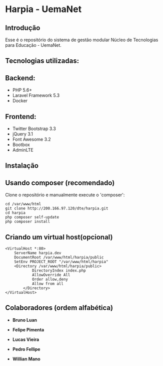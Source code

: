 
Harpia - UemaNet
=======================

Introdução
------------
Esse é o repositório do sistema de gestão modular Núcleo de Tecnologias para Educação - UemaNet.

Tecnologias utilizadas:
-----------------------
Backend:
--------
 * PHP 5.6+
 * Laravel Framework 5.3
 * Docker

Frontend:
---------
 * Twitter Bootstrap 3.3
 * jQuery 3.1
 * Font Awesome 3.2 
 * Bootbox
 * AdminLTE

Instalação
------------

Usando composer (recomendado)
----------------------------
Clone o repositório e manualmente execute o 'composer':

    cd /var/www/html
    git clone http://200.166.97.120/dte/harpia.git
    cd harpia
    php composer self-update
    php composer install

Criando um virtual host(opcional)
------------
    <VirtualHost *:80>
        ServerName harpia.dev
        DocumentRoot /var/www/html/harpia/public
        SetEnv PROJECT_ROOT "/var/www/html/harpia" 
        <Directory /var/www/html/harpia/public>
                DirectoryIndex index.php
                AllowOverride All
                Order allow,deny
                Allow from all
            </Directory>
    </VirtualHost>

Colaboradores (ordem alfabética)
-------------
* **Bruno Luan**

* **Felipe Pimenta**

* **Lucas Vieira**

* **Pedro Fellipe**

* **Willian Mano**